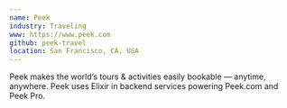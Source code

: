 ```yaml
---
name: Peek
industry: Traveling
www: https://www.peek.com
github: peek-travel
location: San Francisco, CA, USA
---
```

Peek makes the world’s tours & activities easily bookable — anytime, anywhere. Peek uses Elixir in backend services powering Peek.com and Peek Pro. 
